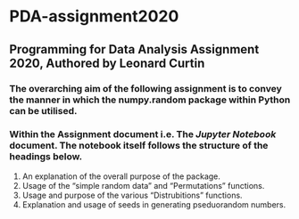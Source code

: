 # PDA-assignment2020

## Programming for Data Analysis Assignment 2020, Authored by Leonard Curtin

### The overarching aim of the following assignment is to convey the manner in which the numpy.random package within Python can be utilised.

### Within the Assignment document i.e. The _Jupyter Notebook_ document. The notebook itself follows the structure of the headings below.

1. An explanation of the overall purpose of the package.
2. Usage of the “simple random data” and “Permutations” functions.
3. Usage and purpose of the various “Distrubitions” functions.
4. Explanation and usage of seeds in generating pseduorandom numbers.

